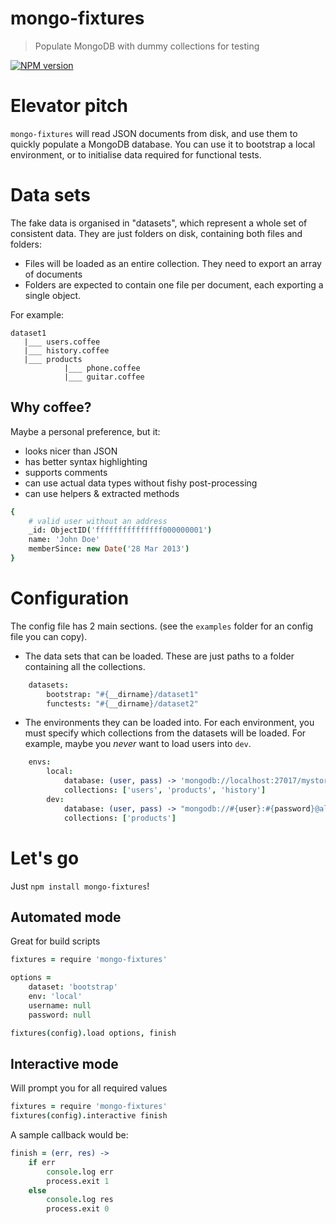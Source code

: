 # mongo-fixtures

> Populate MongoDB with dummy collections for testing

[![NPM version](https://badge.fury.io/js/mongo-fixtures.png)](https://npmjs.org/package/mongo-fixtures)

# Elevator pitch

`mongo-fixtures` will read JSON documents from disk, and use them to quickly populate a MongoDB database. You can use it to bootstrap a local environment, or to initialise data required for functional tests.


# Data sets

The fake data is organised in "datasets", which represent a whole set of consistent data. They are just folders on disk, containing both files and folders:

- Files will be loaded as an entire collection. They need to export an array of documents
- Folders are expected to contain one file per document, each exporting a single object.

For example:

```
dataset1
   |___ users.coffee
   |___ history.coffee
   |___ products
            |___ phone.coffee
            |___ guitar.coffee   
```

## Why coffee?

Maybe a personal preference, but it:
- looks nicer than JSON
- has better syntax highlighting
- supports comments
- can use actual data types without fishy post-processing
- can use helpers & extracted methods

```coffee
{
	# valid user without an address
    _id: ObjectID('fffffffffffffff000000001')
    name: 'John Doe'
    memberSince: new Date('28 Mar 2013')
}
```


# Configuration

The config file has 2 main sections.
(see the `examples` folder for an config file you can copy).

- The data sets that can be loaded.
   These are just paths to a folder containing all the collections.

```coffee
    datasets:
        bootstrap: "#{__dirname}/dataset1"
        functests: "#{__dirname}/dataset2"
```

- The environments they can be loaded into.
   For each environment, you must specify which collections from the datasets will be loaded. For example, maybe you *never* want to load users into `dev`.

```coffee
    envs:
        local:
            database: (user, pass) -> 'mongodb://localhost:27017/mystore'
            collections: ['users', 'products', 'history']
        dev:
            database: (user, pass) -> "mongodb://#{user}:#{password}@alex.mongohq.com:10023/mystore"
            collections: ['products']
```


# Let's go

Just `npm install mongo-fixtures`!


## Automated mode

Great for build scripts

```coffee
fixtures = require 'mongo-fixtures'

options =
    dataset: 'bootstrap'
    env: 'local'
    username: null
    password: null

fixtures(config).load options, finish
```

## Interactive mode

Will prompt you for all required values

```coffee
fixtures = require 'mongo-fixtures'
fixtures(config).interactive finish
```

A sample callback would be:

```coffee
finish = (err, res) ->
    if err
        console.log err
        process.exit 1
    else
        console.log res
        process.exit 0
```
